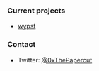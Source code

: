 ### Current projects
- [wypst](https://github.com/0xpapercut/wypst)
### Contact
- Twitter: [@0xThePapercut](https://twitter.com/0xThePapercut)
